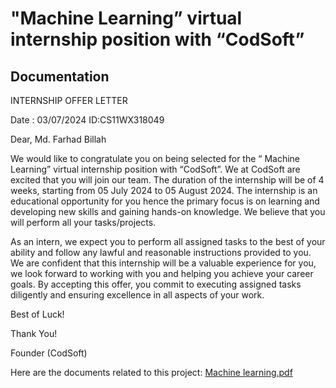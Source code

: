 # "Machine Learning” virtual internship position with “CodSoft”


## Documentation


INTERNSHIP OFFER LETTER


Date : 03/07/2024              ID:CS11WX318049


Dear,
Md. Farhad Billah


We would like to congratulate you on being selected for the “ Machine Learning” virtual
internship position with “CodSoft”. We at CodSoft are excited that you will join our team.
The duration of the internship will be of 4 weeks, starting from 05 July 2024 to 05 August 2024. The
internship is an educational opportunity for you hence the primary focus is on learning and
developing new skills and gaining hands-on knowledge. We believe that you will perform all your
tasks/projects.


As an intern, we expect you to perform all assigned tasks to the best of your ability and follow any
lawful and reasonable instructions provided to you.
We are confident that this internship will be a valuable experience for you, we look forward to
working with you and helping you achieve your career goals.
By accepting this offer, you commit to executing assigned tasks diligently and ensuring excellence in
all aspects of your work.


Best of Luck!

Thank You!

Founder (CodSoft) 


Here are the documents related to this project:
[Machine learning.pdf](https://www.linkedin.com/feed/update/urn:li:activity:7214662877692010496/)
